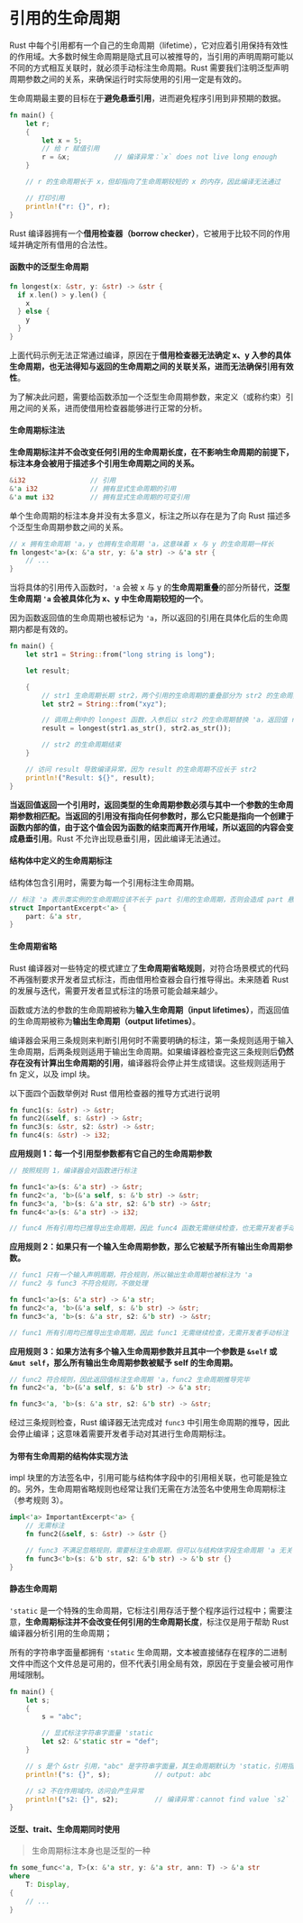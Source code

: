 # 引用的生命周期

Rust 中每个引用都有一个自己的生命周期（lifetime），它对应着引用保持有效性的作用域。大多数时候生命周期是隐式且可以被推导的，当引用的声明周期可能以不同的方式相互关联时，就必须手动标注生命周期。Rust 需要我们注明泛型声明周期参数之间的关系，来确保运行时实际使用的引用一定是有效的。

生命周期最主要的目标在于**避免悬垂引用**，进而避免程序引用到非预期的数据。

```rs
fn main() {
    let r;
    {
        let x = 5;
        // 给 r 赋值引用
        r = &x;           // 编译异常：`x` does not live long enough
    }

    // r 的生命周期长于 x，但却指向了生命周期较短的 x 的内存，因此编译无法通过

    // 打印引用
    println!("r: {}", r);
}
```

Rust 编译器拥有一个**借用检查器（borrow checker）**，它被用于比较不同的作用域并确定所有借用的合法性。

#### 函数中的泛型生命周期

```rs
fn longest(x: &str, y: &str) -> &str {
  if x.len() > y.len() {
    x
  } else {
    y
  }
}
```

上面代码示例无法正常通过编译，原因在于**借用检查器无法确定 x、y 入参的具体生命周期，也无法得知与返回的生命周期之间的关联关系，进而无法确保引用有效性**。

为了解决此问题，需要给函数添加一个泛型生命周期参数，来定义（或称约束）引用之间的关系，进而使借用检查器能够进行正常的分析。

#### 生命周期标注法

**生命周期标注并不会改变任何引用的生命周期长度，在不影响生命周期的前提下，标注本身会被用于描述多个引用生命周期之间的关系。**

```rs
&i32                // 引用
&'a i32             // 拥有显式生命周期的引用
&'a mut i32         // 拥有显式生命周期的可变引用
```

单个生命周期的标注本身并没有太多意义，标注之所以存在是为了向 Rust 描述多个泛型生命周期参数之间的关系。

```rs
// x 拥有生命周期 'a，y 也拥有生命周期 'a，这意味着 x 与 y 的生命周期一样长
fn longest<'a>(x: &'a str, y: &'a str) -> &'a str {
    // ...
}
```

当将具体的引用传入函数时，`'a` 会被 x 与 y 的**生命周期重叠**的部分所替代，**泛型生命周期 `'a` 会被具体化为 x、y 中生命周期较短的一个**。

因为函数返回值的生命周期也被标记为 `'a`，所以返回的引用在具体化后的生命周期内都是有效的。

```rs
fn main() {
    let str1 = String::from("long string is long");

    let result;

    {
        // str1 生命周期长期 str2，两个引用的生命周期的重叠部分为 str2 的生命周期
        let str2 = String::from("xyz");

        // 调用上例中的 longest 函数，入参后以 str2 的生命周期替换 'a，返回值 result 的生命周期应该短于 str2
        result = longest(str1.as_str(), str2.as_str());

        // str2 的生命周期结束
    }

    // 访问 result 导致编译异常，因为 result 的生命周期不应长于 str2
    println!("Result: ${}", result);
}
```

**当返回值返回一个引用时，返回类型的生命周期参数必须与其中一个参数的生命周期参数相匹配。**当返回的引用没有指向任何参数时，那么它只能是指向一个创建于函数内部的值，由于这个值会因为函数的结束而离开作用域，所以返回的内容会变成**悬垂引用**。Rust 不允许出现悬垂引用，因此编译无法通过。

#### 结构体中定义的生命周期标注

结构体包含引用时，需要为每一个引用标注生命周期。

```rs
// 标注 'a 表示类实例的生命周期应该不长于 part 引用的生命周期，否则会造成 part 悬垂引用
struct ImportantExcerpt<'a> {
    part: &'a str,
}
```

#### 生命周期省略

Rust 编译器对一些特定的模式建立了**生命周期省略规则**，对符合场景模式的代码不再强制要求开发者显式标注，而由借用检查器会自行推导得出。未来随着 Rust 的发展与迭代，需要开发者显式标注的场景可能会越来越少。

函数或方法的参数的生命周期被称为**输入生命周期（input lifetimes）**，而返回值的生命周期被称为**输出生命周期（output lifetimes）**。

编译器会采用三条规则来判断引用何时不需要明确的标注，第一条规则适用于输入生命周期，后两条规则适用于输出生命周期。如果编译器检查完这三条规则后**仍然存在没有计算出生命周期的引用**，编译器将会停止并生成错误。这些规则适用于 fn 定义，以及 impl 块。

以下面四个函数举例对 Rust 借用检查器的推导方式进行说明

```rs
fn func1(s: &str) -> &str;
fn func2(&self, s: &str) -> &str;
fn func3(s: &str, s2: &str) -> &str;
fn func4(s: &str) -> i32;
```

**应用规则 1：每一个引用型参数都有它自己的生命周期参数**

```rs
// 按照规则 1，编译器会对函数进行标注

fn func1<'a>(s: &'a str) -> &str;
fn func2<'a, 'b>(&'a self, s: &'b str) -> &str;
fn func3<'a, 'b>(s: &'a str, s2: &'b str) -> &str;
fn func4<'a>(s: &'a str) -> i32;

// func4 所有引用均已推导出生命周期，因此 func4 函数无需继续检查，也无需开发者手动标注
```

**应用规则 2：如果只有一个输入生命周期参数，那么它被赋予所有输出生命周期参数。**

```rs
// func1 只有一个输入声明周期，符合规则，所以输出生命周期也被标注为 'a
// func2 与 func3 不符合规则，不做处理

fn func1<'a>(s: &'a str) -> &'a str;
fn func2<'a, 'b>(&'a self, s: &'b str) -> &str;
fn func3<'a, 'b>(s: &'a str, s2: &'b str) -> &str;

// func1 所有引用均已推导出生命周期，因此 func1 无需继续检查，无需开发者手动标注
```

**应用规则 3：如果方法有多个输入生命周期参数并且其中一个参数是 `&self` 或 `&mut self`，那么所有输出生命周期参数被赋予 self 的生命周期。**

```rs
// func2 符合规则，因此返回值标注生命周期 'a，func2 生命周期推导完毕
fn func2<'a, 'b>(&'a self, s: &'b str) -> &'a str;

fn func3<'a, 'b>(s: &'a str, s2: &'b str) -> &str;
```

经过三条规则检查，Rust 编译器无法完成对 `func3` 中引用生命周期的推导，因此会停止编译；这意味着需要开发者手动对其进行生命周期标注。

#### 为带有生命周期的结构体实现方法

impl 块里的方法签名中，引用可能与结构体字段中的引用相关联，也可能是独立的。另外，生命周期省略规则也经常让我们无需在方法签名中使用生命周期标注（参考规则 3）。

```rs
impl<'a> ImportantExcerpt<'a> {
    // 无需标注
    fn func2(&self, s: &str) -> &str {}

    // func3 不满足忽略规则，需要标注生命周期，但可以与结构体字段生命周期 'a 无关
    fn func3<'b>(s: &'b str, s2: &'b str) -> &'b str {}
}
```

#### 静态生命周期

`'static` 是一个特殊的生命周期，它标注引用存活于整个程序运行过程中；需要注意，**生命周期标注并不会改变任何引用的生命周期长度**，标注仅是用于帮助 Rust 编译器分析引用的生命周期；

所有的字符串字面量都拥有 `'static` 生命周期，文本被直接储存在程序的二进制文件中而这个文件总是可用的，但不代表引用全局有效，原因在于变量会被可用作用域限制。

```rs
fn main() {
    let s;
    {
        s = "abc";

        // 显式标注字符串字面量 'static
        let s2: &'static str = "def";
    }

    // s 是个 &str 引用，"abc" 是字符串字面量，其生命周期默认为 'static，引用指向的内存数据总是可用
    println!("s: {}", s);           // output: abc

    // s2 不在作用域内，访问会产生异常
    println!("s2: {}", s2);         // 编译异常：cannot find value `s2` in this scope
}
```

#### 泛型、trait、生命周期同时使用

> 生命周期标注本身也是泛型的一种

```rs
fn some_func<'a, T>(x: &'a str, y: &'a str, ann: T) -> &'a str
where
    T: Display,
{
    // ...
}
```